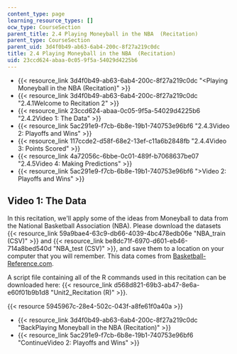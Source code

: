```yaml
---
content_type: page
learning_resource_types: []
ocw_type: CourseSection
parent_title: 2.4 Playing Moneyball in the NBA  (Recitation)
parent_type: CourseSection
parent_uid: 3d4f0b49-ab63-6ab4-200c-8f27a219c0dc
title: 2.4 Playing Moneyball in the NBA  (Recitation)
uid: 23ccd624-abaa-0c05-9f5a-54029d4225b6
---
```


*   {{< resource_link 3d4f0b49-ab63-6ab4-200c-8f27a219c0dc "\<Playing Moneyball in the NBA (Recitation)" >}}
*   {{< resource_link 3d4f0b49-ab63-6ab4-200c-8f27a219c0dc "2.4.1Welcome to Recitation 2" >}}
*   {{< resource_link 23ccd624-abaa-0c05-9f5a-54029d4225b6 "2.4.2Video 1: The Data" >}}
*   {{< resource_link 5ac291e9-f7cb-6b8e-19b1-740753e96bf6 "2.4.3Video 2: Playoffs and Wins" >}}
*   {{< resource_link 117ccde2-d58f-68e2-13ef-c11a6b2848fb "2.4.4Video 3: Points Scored" >}}
*   {{< resource_link 4a72056c-6bbe-0c01-489f-b7068637be07 "2.4.5Video 4: Making Predictions" >}}
*   {{< resource_link 5ac291e9-f7cb-6b8e-19b1-740753e96bf6 "\>Video 2: Playoffs and Wins" >}}

Video 1: The Data
-----------------

In this recitation, we'll apply some of the ideas from Moneyball to data from the National Basketball Association (NBA). Please download the datasets {{< resource_link 59a9bae4-63c9-db66-4039-4bc478edb06e "NBA\_train (CSV)" >}} and {{< resource_link be8dc71f-6970-d601-eb46-714a8bed540d "NBA\_test (CSV)" >}}, and save them to a location on your computer that you will remember. This data comes from [Basketball-Reference.com](http://www.basketball-reference.com/).

A script file containing all of the R commands used in this recitation can be downloaded here: {{< resource_link d568d821-69b3-ab47-8e6a-e60f01b9b1d8 "Unit2\_Recitation (R)" >}}.

{{< resource 5945967c-28e4-502c-043f-a8fe61f0a40a >}}

*   {{< resource_link 3d4f0b49-ab63-6ab4-200c-8f27a219c0dc "BackPlaying Moneyball in the NBA (Recitation)" >}}
*   {{< resource_link 5ac291e9-f7cb-6b8e-19b1-740753e96bf6 "ContinueVideo 2: Playoffs and Wins" >}}